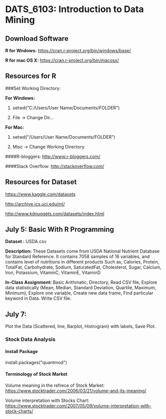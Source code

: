 # DATS_6103: Introduction to Data Mining

## Download Software

**R for Wndows:** https://cran.r-project.org/bin/windows/base/

**R for mac OS X:** https://cran.r-project.org/bin/macosx/

## Resources for R

###Set Working Directory:

**For Windows:** 

1) setwd("C:/Users/User Name/Documents/FOLDER")

2) File -> Change Dir...

**For Mac:** 

1) setwd("/Users/User Name/Documents/FOLDER")

2) Misc -> Change Working Directory

####R-bloggers: http://www.r-bloggers.com/

####Stack Overflow: http://stackoverflow.com/

## Resources for Dataset

https://www.kaggle.com/datasets

http://archive.ics.uci.edu/ml/

http://www.kdnuggets.com/datasets/index.html

## **July 5:** Basic With R Programming
**Dataset :** USDA.csv

**Description:** These Datasets come from USDA National Nutrient Database for Standard Reference. It contains 7058 samples of 16 variables, and contains level of nutritions in different products Such as, Calories, Protein, TotalFat, Carbohydrate, Sodium, SaturatedFat, Cholesterol, Sugar, Calcium, Iron, Potassium, VitaminC, VitaminE, VitaminD

**In-Class Assignment:** Basic Arithmatic, Directory, Read CSV file, Explore data statistically (Mean, Median, Standard Deviation, Quartile, Maximum, Minimum), Explore one variable, Create new data frame, Find particular keyword in Data. Write CSV file.

## **July 7:** 
Plot the Data (Scattered, line, Barplot, Histrogram) with labels, Save Plot.

### Stock Data Analysis

#### Install Package

install.packages("quantmod")

#### Terminology of Stock Market

Volume meaning in the refrece of Stock Market: https://www.stocktrader.com/2006/03/21/volume-and-its-meaning/

Volume interpretation with Stocks Chart: https://www.stocktrader.com/2007/05/09/volume-interpretation-with-stock-charts/
